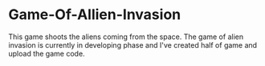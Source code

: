 # Game-Of-Allien-Invasion
This game shoots the aliens coming from the space.
The game of alien invasion is currently in developing phase and I've created half of game and upload the game code.
